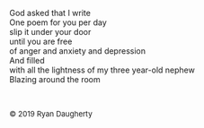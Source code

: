 God asked that I write  
One poem for you per day  
slip it under your door  
until you are free   
of anger and anxiety and depression  
And filled  
with all the lightness of my three year-old nephew  
Blazing around the room

<br> 

<font size=2>© 2019 Ryan Daugherty</font> 